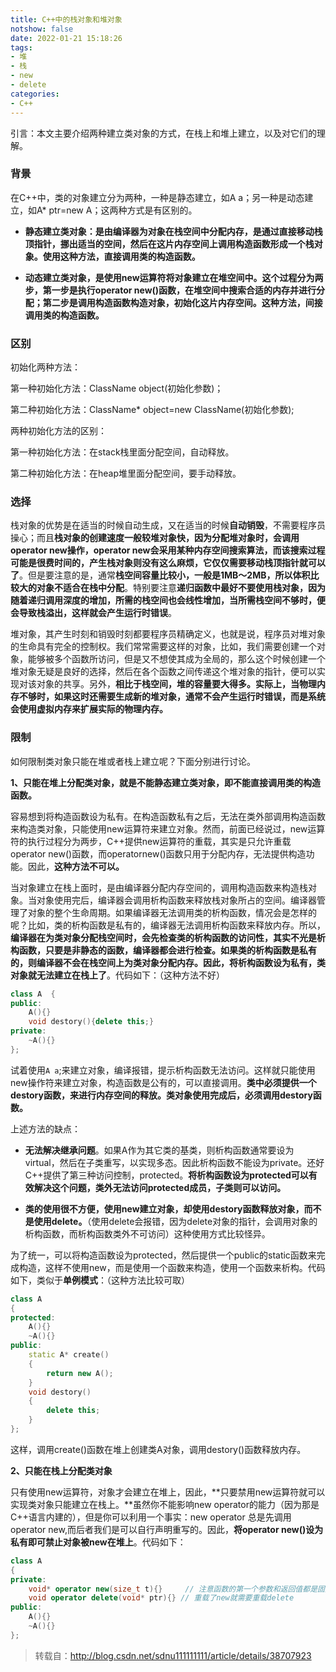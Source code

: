 ```yaml
---
title: C++中的栈对象和堆对象
notshow: false
date: 2022-01-21 15:18:26
tags:
- 堆
- 栈
- new
- delete
categories:
- C++
---
```


引言：本文主要介绍两种建立类对象的方式，在栈上和堆上建立，以及对它们的理解。

<!--more-->

### 背景

在C++中，类的对象建立分为两种，一种是静态建立，如A a；另一种是动态建立，如A* ptr=new A；这两种方式是有区别的。

- **静态建立类对象：是由编译器为对象在栈空间中分配内存，是通过直接移动栈顶指针，挪出适当的空间，然后在这片内存空间上调用构造函数形成一个栈对象。使用这种方法，直接调用类的构造函数。**

- **动态建立类对象，是使用new运算符将对象建立在堆空间中。这个过程分为两步，第一步是执行operator new()函数，在堆空间中搜索合适的内存并进行分配；第二步是调用构造函数构造对象，初始化这片内存空间。这种方法，间接调用类的构造函数。**

### 区别

初始化两种方法：

第一种初始化方法：ClassName object(初始化参数)；

第二种初始化方法：ClassName* object=new ClassName(初始化参数);

两种初始化方法的区别：

第一种初始化方法：在stack栈里面分配空间，自动释放。

第二种初始化方法：在heap堆里面分配空间，要手动释放。

### 选择

栈对象的优势是在适当的时候自动生成，又在适当的时候**自动销毁**，不需要程序员操心；而且**栈对象的创建速度一般较堆对象快，因为分配堆对象时，会调用 operator new操作，operator new会采用某种内存空间搜索算法，而该搜索过程可能是很费时间的，产生栈对象则没有这么麻烦，它仅仅需要移动栈顶指针就可以了**。但是要注意的是，通常**栈空间容量比较小，一般是1MB～2MB，所以体积比较大的对象不适合在栈中分配**。特别要注意**递归函数中最好不要使用栈对象，因为随着递归调用深度的增加，所需的栈空间也会线性增加，当所需栈空间不够时，便会导致栈溢出，这样就会产生运行时错误**。

堆对象，其产生时刻和销毁时刻都要程序员精确定义，也就是说，程序员对堆对象的生命具有完全的控制权。我们常常需要这样的对象，比如，我们需要创建一个对象，能够被多个函数所访问，但是又不想使其成为全局的，那么这个时候创建一个堆对象无疑是良好的选择，然后在各个函数之间传递这个堆对象的指针，便可以实现对该对象的共享。另外，**相比于栈空间，堆的容量要大得多。实际上，当物理内存不够时，如果这时还需要生成新的堆对象，通常不会产生运行时错误，而是系统会使用虚拟内存来扩展实际的物理内存。**

### 限制

如何限制类对象只能在堆或者栈上建立呢？下面分别进行讨论。

**1、只能在堆上分配类对象，就是不能静态建立类对象，即不能直接调用类的构造函数。**

容易想到将构造函数设为私有。在构造函数私有之后，无法在类外部调用构造函数来构造类对象，只能使用new运算符来建立对象。然而，前面已经说过，new运算符的执行过程分为两步，C++提供new运算符的重载，其实是只允许重载operator new()函数，而operatornew()函数只用于分配内存，无法提供构造功能。因此，**这种方法不可以。**

当对象建立在栈上面时，是由编译器分配内存空间的，调用构造函数来构造栈对象。当对象使用完后，编译器会调用析构函数来释放栈对象所占的空间。编译器管理了对象的整个生命周期。如果编译器无法调用类的析构函数，情况会是怎样的呢？比如，类的析构函数是私有的，编译器无法调用析构函数来释放内存。所以，**编译器在为类对象分配栈空间时，会先检查类的析构函数的访问性，其实不光是析构函数，只要是非静态的函数，编译器都会进行检查。如果类的析构函数是私有的，则编译器不会在栈空间上为类对象分配内存。因此，将析构函数设为私有，类对象就无法建立在栈上了**。代码如下：（这种方法不好）

```C++
class A  {  
public:  
	A(){}  
    void destory(){delete this;}  
private:  
    ~A(){}  
};  
```

试着使用`A a`;来建立对象，编译报错，提示析构函数无法访问。这样就只能使用new操作符来建立对象，构造函数是公有的，可以直接调用。**类中必须提供一个destory函数，来进行内存空间的释放。类对象使用完成后，必须调用destory函数。**

上述方法的缺点：

- **无法解决继承问题**。如果A作为其它类的基类，则析构函数通常要设为virtual，然后在子类重写，以实现多态。因此析构函数不能设为private。还好C++提供了第三种访问控制，protected。**将析构函数设为protected可以有效解决这个问题，类外无法访问protected成员，子类则可以访问。**

- **类的使用很不方便，使用new建立对象，却使用destory函数释放对象，而不是使用delete。**（使用delete会报错，因为delete对象的指针，会调用对象的析构函数，而析构函数类外不可访问）这种使用方式比较怪异。

为了统一，可以将构造函数设为protected，然后提供一个public的static函数来完成构造，这样不使用new，而是使用一个函数来构造，使用一个函数来析构。代码如下，类似于**单例模式**：（这种方法比较可取）

```c++
class A  
{  
protected:  
    A(){}  
    ~A(){}  
public:  
    static A* create()  
    {  
        return new A();  
    }  
    void destory()  
    {  
        delete this;  
    }  
};  
```

这样，调用create()函数在堆上创建类A对象，调用destory()函数释放内存。

**2、只能在栈上分配类对象**

只有使用new运算符，对象才会建立在堆上，因此，**只要禁用new运算符就可以实现类对象只能建立在栈上。**虽然你不能影响new operator的能力（因为那是C++语言内建的），但是你可以利用一个事实：new operator 总是先调用 operator new,而后者我们是可以自行声明重写的。因此，**将operator new()设为私有即可禁止对象被new在堆上**。代码如下：

```c++
class A  
{  
private:  
    void* operator new(size_t t){}     // 注意函数的第一个参数和返回值都是固定的  
    void operator delete(void* ptr){} // 重载了new就需要重载delete  
public:  
    A(){}  
    ~A(){}  
};  
```

>转载自：http://blog.csdn.net/sdnu111111111/article/details/38707923